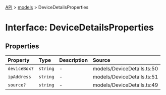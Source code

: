 [API](../../index.md) > [models](../index.md) > DeviceDetailsProperties

# Interface: DeviceDetailsProperties

## Properties

| Property | Type | Description | Source |
| :------ | :------ | :------ | :------ |
| `deviceBox?` | `string` | - | models/DeviceDetails.ts:50 |
| `ipAddress` | `string` | - | models/DeviceDetails.ts:51 |
| `source?` | `string` | - | models/DeviceDetails.ts:49 |

